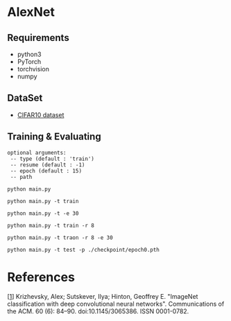 # AlexNet


## Requirements
* python3
* PyTorch
* torchvision 
* numpy 


## DataSet
* [CIFAR10 dataset](https://www.cs.toronto.edu/~kriz/cifar.html)


## Training & Evaluating


```
optional arguments:
 -- type (default : 'train')
 -- resume (default : -1) 
 -- epoch (default : 15)
 -- path 
```


```
python main.py

python main.py -t train

python main.py -t -e 30

python main.py -t train -r 8 

python main.py -t traon -r 8 -e 30

python main.py -t test -p ./checkpoint/epoch0.pth
```


# References
[[1](https://papers.nips.cc/paper/2012/file/c399862d3b9d6b76c8436e924a68c45b-Paper.pdf)] Krizhevsky, Alex; Sutskever, Ilya; Hinton, Geoffrey E. "ImageNet classification with deep convolutional neural networks". Communications of the ACM. 60 (6): 84–90. doi:10.1145/3065386. ISSN 0001-0782. 
